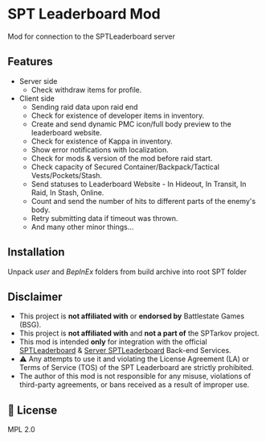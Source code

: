 # SPT Leaderboard Mod
Mod for connection to the SPTLeaderboard server

## Features
- Server side
    - Check withdraw items for profile.
- Client side
    - Sending raid data upon raid end
    - Сheck for existence of developer items in inventory.
    - Create and send dynamic PMC icon/full body preview to the leaderboard website.
    - Сheck for existence of Kappa in inventory.
    - Show error notifications with localization.
    - Check for mods & version of the mod before raid start.
    - Check capacity of Secured Container/Backpack/Tactical Vests/Pockets/Stash.
    - Send statuses to Leaderboard Website - In Hideout, In Transit, In Raid, In Stash, Online.
    - Count and send the number of hits to different parts of the enemy's body.
    - Retry submitting data if timeout was thrown.
    - And many other minor things...

## Installation
Unpack *user* and *BepInEx* folders from build archive into root SPT folder

## Disclaimer
- This project is **not affiliated with** or **endorsed by** Battlestate Games (BSG).  
- This project is **not affiliated with** and **not a part of** the SPTarkov project.
- This mod is intended **only** for integration with the official [SPTLeaderboard](https://harmonyzt.github.io/SPT-Leaderboard.github.io/) & [Server SPTLeaderboard](https://visuals.nullcore.net) Back-end Services.
- ⚠️ Any attempts to use it and violating the License Agreement (LA) or Terms of Service (TOS) of the SPT Leaderboard are strictly prohibited.
- The author of this mod is not responsible for any misuse, violations of third-party agreements, or bans received as a result of improper use.

## 📄 License
MPL 2.0
